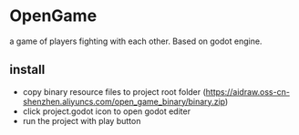 # OpenGame
a game of players fighting with each other. Based on godot engine.

## install
- copy binary resource files to project root folder (https://aidraw.oss-cn-shenzhen.aliyuncs.com/open_game_binary/binary.zip)
- click project.godot icon to open godot editer
- run the project with play button
